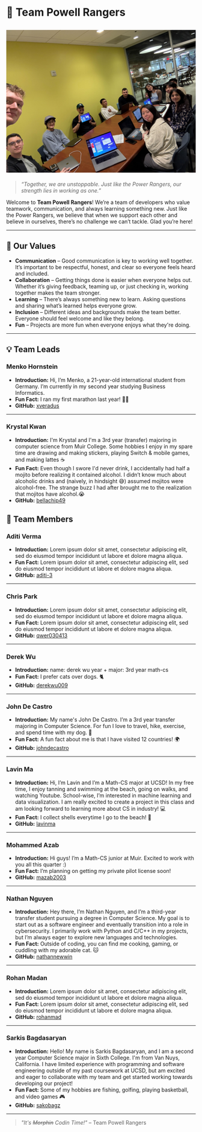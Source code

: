 
# 🚀 Team Powell Rangers
![Team 19 Group Picture](./IMG_3800.jpg)
---
> *“Together, we are unstoppable. Just like the Power Rangers, our strength lies in working as one.”*  

Welcome to **Team Powell Rangers**! We’re a team of developers who value teamwork, communication, and always learning something new. Just like the Power Rangers, we believe that when we support each other and believe in ourselves, there’s no challenge we can’t tackle. Glad you’re here!

---

## 🎯 Our Values

- **Communication** – Good communication is key to working well together. It’s important to be respectful, honest, and clear so everyone feels heard and included.
- **Collaboration** – Getting things done is easier when everyone helps out. Whether it’s giving feedback, teaming up, or just checking in, working together makes the team stronger.
- **Learning** – There’s always something new to learn. Asking questions and sharing what’s learned helps everyone grow.
- **Inclusion** – Different ideas and backgrounds make the team better. Everyone should feel welcome and like they belong.
- **Fun** – Projects are more fun when everyone enjoys what they're doing.

---

## 💡 Team Leads

### Menko Hornstein
- **Introduction:** Hi, I’m Menko, a 21-year-old international student from Germany. I’m currently in my second year studying Business Informatics.
- **Fun Fact:** I ran my first marathon last year! 🏃‍♂️
- **GitHub:** [xveradus](https://xveradus.github.io/CSE-110/)

---

### Krystal Kwan
- **Introduction:** I'm Krystal and I'm a 3rd year (transfer) majoring in computer science from Muir College. Some hobbies I enjoy in my spare time are drawing and making stickers, playing Switch & mobile games, and making lattes ☕️
- **Fun Fact:** Even though I swore I'd never drink, I accidentally had half a mojito before realizing it contained alcohol. I didn’t know much about alcoholic drinks and (naively, in hindsight 😅) assumed mojitos were alcohol-free. The strange buzz I had after brought me to the realization that mojitos have alcohol.😭
- **GitHub:** [bellachip49](https://bellachip49.github.io/krystal-usr-page/)

## 👥 Team Members

###  Aditi Verma
- **Introduction:** Lorem ipsum dolor sit amet, consectetur adipiscing elit, sed do eiusmod tempor incididunt ut labore et dolore magna aliqua.
- **Fun Fact:** Lorem ipsum dolor sit amet, consectetur adipiscing elit, sed do eiusmod tempor incididunt ut labore et dolore magna aliqua.
- **GitHub:** [aditi-3](https://aditi-3.github.io/GitHub-Pages-project/)

---

###  Chris Park

- **Introduction:** Lorem ipsum dolor sit amet, consectetur adipiscing elit, sed do eiusmod tempor incididunt ut labore et dolore magna aliqua.
- **Fun Fact:** Lorem ipsum dolor sit amet, consectetur adipiscing elit, sed do eiusmod tempor incididunt ut labore et dolore magna aliqua.
- **GitHub:** [qwer030413](https://qwer030413.github.io/CSE110Review/)

---
###  Derek Wu

- **Introduction:** 
name: derek wu 
year + major: 3rd year math-cs
- **Fun Fact:** I prefer cats over dogs. 🐈
- **GitHub:** [derekwu009](https://derekwu009.github.io/github-pages/#my-user-page)

---
###  John De Castro

- **Introduction:** My name's John De Castro. I’m a 3rd year transfer majoring in Computer Science. For fun I love to travel, hike, exercise, and spend time with my dog. 🐶
- **Fun Fact:** A fun fact about me is that I have visited 12 countries! 🌍
- **GitHub:** [johndecastro](https://johndecastro.github.io/Github-User-Page/)

---
###  Lavin Ma

- **Introduction:** Hi, I’m Lavin and I’m a Math-CS major at UCSD! In my free time, I enjoy tanning and swimming at the beach, going on walks, and watching Youtube. School-wise, I’m interested in machine learning and data visualization. I am really excited to create a project in this class and am looking forward to learning more about CS in industry! 💻
- **Fun Fact:** I collect shells everytime I go to the beach! 🐚
- **GitHub:** [lavinma](https://lavinma.github.io/)

---
### Mohammed Azab

- **Introduction:** Hi guys! I’m a Math-CS junior at Muir. Excited to work with you all this quarter :)
- **Fun Fact:** I’m planning on getting my private pilot license soon!
- **GitHub:** [mazab2003](https://mazab2003.github.io/mazabCse110/##about-me)

---
### Nathan Nguyen

- **Introduction:** Hey there, I’m Nathan Nguyen, and I’m a third-year transfer student pursuing a degree in Computer Science. My goal is to start out as a software engineer and eventually transition into a role in cybersecurity. I primarily work with Python and C/C++ in my projects, but I’m always eager to explore new languages and technologies. 
- **Fun Fact:** Outside of coding, you can find me cooking, gaming, or cuddling with my adorable cat. 🐱
- **GitHub:** [nathannewwin](https://nathannewwin.github.io/CSE110Project/)

---
### Rohan Madan

- **Introduction:** Lorem ipsum dolor sit amet, consectetur adipiscing elit, sed do eiusmod tempor incididunt ut labore et dolore magna aliqua.
- **Fun Fact:** Lorem ipsum dolor sit amet, consectetur adipiscing elit, sed do eiusmod tempor incididunt ut labore et dolore magna aliqua.
- **GitHub:** [rohanmad](https://rohanmad.github.io/cse110lab1/)

---
### Sarkis Bagdasaryan

- **Introduction:** Hello! My name is Sarkis Bagdasaryan, and I am a second year Computer Science major in Sixth College. I'm from Van Nuys, California. I have limited experience with programming and software engineering outside of my past coursework at UCSD, but am excited and eager to collaborate with my team and get started working towards developing our project!
- **Fun Fact:**  Some of my hobbies are fishing, golfing, playing basketball, and video games 🎮
- **GitHub:** [sakobagz](https://sakobagz.github.io/Pages/)

---
> *"It's ~~Morphin~~ Codin Time!"* – Team Powell Rangers

